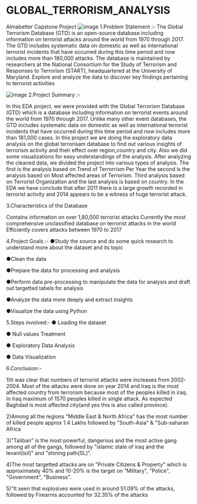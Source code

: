 # GLOBAL_TERRORISM_ANALYSIS
Almabetter Capstone Project
![image](https://user-images.githubusercontent.com/125581712/221393707-c2584b3c-e436-4b7b-a31d-06a4073a1083.png)
 1.Problem Statement :-
The Global Terrorism Database (GTD) is an open-source database including information on terrorist attacks around the world from 1970 through 2017. The GTD includes systematic data on domestic as well as international terrorist incidents that have occurred during this time period and now includes more than 180,000 attacks. The database is maintained by researchers at the National Consortium for the Study of Terrorism and Responses to Terrorism (START), headquartered at the University of Maryland. Explore and analyze the data to discover key findings pertaining to terrorist activities

![image](https://user-images.githubusercontent.com/125581712/221393730-9ab590fc-03f6-4537-ab2f-90451f0a1db0.png)
 2.Project Summary :-

In this EDA project, we were provided with the Global Terrorism Database (GTD) which is a database including information on terrorist events around the world from 1970 through 2017. Unlike many other event databases, the GTD includes systematic data on domestic as well as international terrorist incidents that have occurred during this time period and now includes more than 181,000 cases. In this project we are doing the exploratory data analysis on the global terrorisam database to find out various insights of terrorism activity and their effect over region,country and city. Also we did some visualizations for easy understandings of the analysis.
After analyzing the cleaned data, we divided the project into various types of analysis. The first is the analysis based on Trend of Terrorrism Per Year the second is the analysis based on Most affected areas of Terrorism. Third analysis based on Terrorist Organization and the last analysis is based on country. In the EDA we have conclude that after 2011 there is a large growth recorded in terrorist activity and 2014 appears to be a witness of huge terrorist attack.

 3.Characteristics of the Database

Contains information on over 1,80,000 terrorist attacks Currently the most comprehensive unclassified database on terrorist attacks in the world Efficiently covers attacks between 1970 to 2017

 4.Project Goals :-
●Study the source and do some quick research to understand more about the dataset and its topic

●Clean the data

●Prepare the data for processing and analysis

●Perform data pre-processing to manipulate the data for analysis and draft out targetted tabels for analysis

●Analyze the data more deeply and extract insights

●Visualize the data using Python

 5.Steps involved:-
● Loading the dataset

● Null values Treatment

● Exploratory Data Analysis

● Data Visualization

 6.Conclusion:-

1)It was clear that numbers of terrorist attacks were increases from 2002-2004. Most of the attacks were done on year 2014 and Iraq is the most affected country from terrorism because most of the peoples killed in iraq. In Iraq maximum of 1570 peoples killed in single attack. As expected Baghdad is most affected city(and yes this is also called province).

2)Among all the regions "Middle East & North Africa" has the most number of killed people approx 1.4 Lakhs followed by "South-Asia" & "Sub-saharan Africa

3)"Taliban" is the most powerful, dangerous and the most active gang among all of the gangs, followed by "islamic state of iraq and the levant(isil)" and "shining path(SL)".

4)The most targetted attacks are on "Private Citizens & Property" which is approximately 40% and 10-20% is the target on "Military", "Police", "Government", "Business".

5)"It seen that explosives were used in around 51.09% of the attacks, followed by Firearms accounted for 32.35% of the attacks

